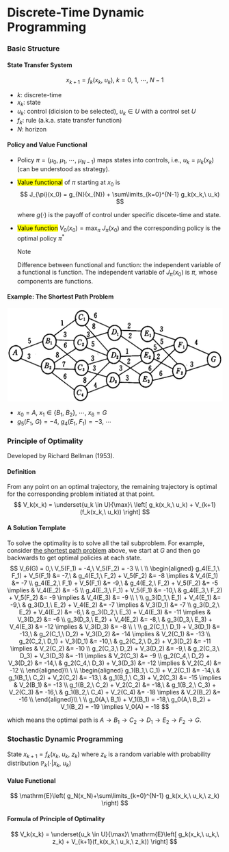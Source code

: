 # Discrete-Time Dynamic Programming

### Basic Structure

#### State Transfer System
$$
x_{k+1} = f_k(x_k,\ u_k),\ k=0,\ 1,\ \cdots,\ N-1
$$

- $k$: discrete-time
- $x_k$: state
- $u_k$: control (dicision to be selected), $u_k \in U$ with a control set $U$
- $f_k$: rule (a.k.a. state transfer function)
- $N$: horizon

#### Policy and Value Functional
- Policy $\pi=(\mu_0,\ \mu_1,\ \cdots,\ \mu_{N-1})$ maps states into controls, i.e., $u_k=\mu_k(x_k)$ (can be understood as strategy).
- <mark>Value functional</mark> of $\pi$ starting at $x_0$ is 
  $$
  J_{\pi}(x_0) = g_{N}(x_{N}) + \sum\limits_{k=0}^{N-1} g_k(x_k,\ u_k)
  $$

  where $g(\cdot)$ is the payoff of control under specific discete-time and state.
- <mark>Value function</mark> $V_0(x_0)=\max_{\pi}\ J_{\pi}(x_0)$ and the corresponding policy is the optimal policy $\pi^{*}$
  > [!NOTE]
  > Difference between functional and function: the independent variable of a functional is function.
  The independent variable of $J_{\pi}(x_0)$ is $\pi$, whose components are functions.

#### Example: The Shortest Path Problem
<div align='center'>

![](image/2022-02-16-12-12-32.png)
</div align='center'>

- $x_0=A,\ x_1 \in \{B_1,\ B_2\},\ \cdots,\ x_6=G$
- $g_5(F_1,\ G)=-4,\ g_4(E_1,\ F_1)=-3,\ \cdots$

### Principle of Optimality
Developed by Richard Bellman (1953).

#### Definition
From any point on an optimal trajectory, the remaining trajectory is optimal for the corresponding problem initiated at that point.
$$
V_k(x_k) = \underset{u_k \in U}{\max}\ \left[ g_k(x_k,\ u_k) + V_{k+1}(f_k(x_k,\ u_k)) \right] 
$$

#### A Solution Template
To solve the optimality is to solve all the tail subproblem. For example, consider [the shortest path problem](#example-the-shortest-path-problem) above, we start at $G$ and then go backwards to get optimal policies at each state.
$$
V_6(G) = 0,\ V_5(F_1) = -4,\ V_5(F_2) = -3 \\
\ \\
\begin{aligned}
 g_4(E_1,\ F_1) + V_5(F_1) &= -7,\ & g_4(E_1,\ F_2) + V_5(F_2) &= -8 \implies & V_4(E_1) &= -7 \\
 g_4(E_2,\ F_1) + V_5(F_1) &= -9,\ & g_4(E_2,\ F_2) + V_5(F_2) &= -5 \implies & V_4(E_2) &= -5 \\
 g_4(E_3,\ F_1) + V_5(F_1) &= -10,\ & g_4(E_3,\ F_2) + V_5(F_2) &= -9 \implies & V_4(E_3) &= -9 \\
 \ \\
 g_3(D_1,\ E_1) + V_4(E_1) &= -9,\ & g_3(D_1,\ E_2) + V_4(E_2) &= -7 \implies & V_3(D_1) &= -7 \\
 g_3(D_2,\ E_2) + V_4(E_2) &= -6,\ & g_3(D_2,\ E_3) + V_4(E_3) &= -11 \implies & V_3(D_2) &= -6 \\
 g_3(D_3,\ E_2) + V_4(E_2) &= -8,\ & g_3(D_3,\ E_3) + V_4(E_3) &= -12 \implies & V_3(D_3) &= -8 \\
 \ \\
 g_2(C_1,\ D_1) + V_3(D_1) &= -13,\ & g_2(C_1,\ D_2) + V_3(D_2) &= -14 \implies & V_2(C_1) &= -13 \\
 g_2(C_2,\ D_1) + V_3(D_1) &= -10,\ & g_2(C_2,\ D_2) + V_3(D_2) &= -11 \implies & V_2(C_2) &= -10 \\
 g_2(C_3,\ D_2) + V_3(D_2) &= -9,\ & g_2(C_3,\ D_3) + V_3(D_3) &= -11 \implies & V_2(C_3) &= -9 \\
 g_2(C_4,\ D_2) + V_3(D_2) &= -14,\ & g_2(C_4,\ D_3) + V_3(D_3) &= -12 \implies & V_2(C_4) &= -12 \\
\end{aligned}\\
 \ \\
\begin{aligned}
 g_1(B_1,\ C_1) + V_2(C_1) &= -14,\ & g_1(B_1,\ C_2) + V_2(C_2) &= -13,\ & g_1(B_1,\ C_3) + V_2(C_3) &= -15 \implies & V_2(B_1) &= -13 \\
 g_1(B_2,\ C_2) + V_2(C_2) &= -18,\ & g_1(B_2,\ C_3) + V_2(C_3) &= -16,\ & g_1(B_2,\ C_4) + V_2(C_4) &= -18 \implies & V_2(B_2) &= -16 \\
\end{aligned}\\
 \ \\
 g_0(A,\ B_1) + V_1(B_1) = -18,\ g_0(A,\ B_2) + V_1(B_2) = -19 \implies V_0(A) = -18
$$

which means the optimal path is $A\to B_1\to C_2\to D_1\to E_2\to F_2\to G$.

### Stochastic Dynamic Programming
State $x_{k+1}=f_k(x_k,\ u_k,\ z_k)$ where $z_k$ is a random variable with probability distribution $\mathbb{P}_k(\cdot|x_k,\ u_k)$

#### Value Functional 
$$
\mathrm{E}\left( g_N(x_N)+\sum\limits_{k=0}^{N-1} g_k(x_k,\ u_k,\ z_k) \right) 
$$

#### Formula of Principle of Optimality
$$
V_k(x_k) = \underset{u_k \in U}{\max}\ \mathrm{E}\left[ g_k(x_k,\ u_k,\ z_k) + V_{k+1}(f_k(x_k,\ u_k,\ z_k)) \right] 
$$